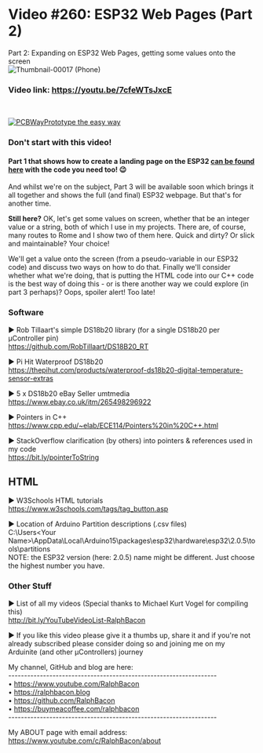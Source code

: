 # Video #260: ESP32 Web Pages (Part 2)
Part 2: Expanding on ESP32 Web Pages, getting some values onto the screen  
![Thumbnail-00017 (Phone)](https://user-images.githubusercontent.com/20911308/220645591-43f8bfff-a41b-44cd-ada5-54afe86cdaa4.png)

### Video link: https://youtu.be/7cfeWTsJxcE
<br>  

[![PCBWayPrototype the easy way](https://user-images.githubusercontent.com/20911308/185422574-52a4e7db-c680-4dd2-87be-1f1dd1db6a65.gif "PCBWay - up to 20% Discount on 4 & 6-layer PCBs")](https://pcbway.com/)  

### Don't start with this video! 

#### Part 1 that shows how to create a landing page on the ESP32 [can be found here](https://bit.ly/Web_Enabled_ESP32_With_OTA) with the code you need too! 😉  

And whilst we're on the subject, Part 3 will be available soon which brings it all together and shows the full (and final) ESP32 webpage. But that's for another time.

**Still here?** OK, let's get some values on screen, whether that be an integer value or a string, both of which I use in my projects. There are, of course, many routes to Rome and I show two of them here. Quick and dirty? Or slick and maintainable? Your choice!  

We'll get a value onto the screen (from a pseudo-variable in our ESP32 code) and discuss two ways on how to do that. Finally we'll consider whether what we're doing, that is putting the HTML code into our C++ code is the best way of doing this - or is there another way we could explore (in part 3 perhaps)? Oops, spoiler alert! Too late!

### Software   
► Rob Tillaart's simple DS18b20 library (for a single DS18b20 per μController pin)  
https://github.com/RobTillaart/DS18B20_RT    

► Pi Hit Waterproof DS18b20  
https://thepihut.com/products/waterproof-ds18b20-digital-temperature-sensor-extras  

► 5 x DS18b20 eBay Seller umtmedia  
https://www.ebay.co.uk/itm/265498296922  

► Pointers in C++  
https://www.cpp.edu/~elab/ECE114/Pointers%20in%20C++.html  

► StackOverflow clarification (by others) into pointers & references used in my code  
https://bit.ly/pointerToString  

## HTML   
► W3Schools HTML tutorials  
https://www.w3schools.com/tags/tag_button.asp   

► Location of Arduino Partition descriptions (.csv files)  
C:\Users\<Your Name>\AppData\Local\Arduino15\packages\esp32\hardware\esp32\2.0.5\tools\partitions  
NOTE: the ESP32 version (here: 2.0.5) name might be different. Just choose the highest number you have.


### Other Stuff   
► List of all my videos
(Special thanks to Michael Kurt Vogel for compiling this)  
http://bit.ly/YouTubeVideoList-RalphBacon  

► If you like this video please give it a thumbs up, share it and if you're not already subscribed please consider doing so and joining me on my Arduinite (and other μControllers) journey

My channel, GitHub and blog are here:  
\------------------------------------------------------------------  
• https://www.youtube.com/RalphBacon  
• https://ralphbacon.blog  
• https://github.com/RalphBacon  
• https://buymeacoffee.com/ralphbacon  
\------------------------------------------------------------------

My ABOUT page with email address: https://www.youtube.com/c/RalphBacon/about
